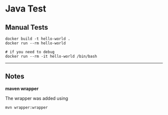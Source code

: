 # Java Test

## Manual Tests

```
docker build -t hello-world .
docker run --rm hello-world

# if you need to debug
docker run --rm -it hello-world /bin/bash
```



---

## Notes

**maven wrapper**

The wrapper was added using

```
mvn wrapper:wrapper
```

